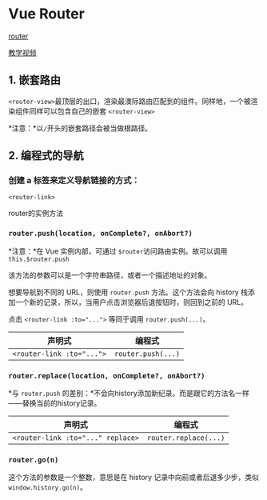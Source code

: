 # Vue Router

[router](https://router.vuejs.org/zh/installation.html)

[教学视频](https://vueschool.io/lessons/vue-router-dynamic-routes?friend=vuerouter)

## 1. 嵌套路由



`<router-view>`最顶层的出口，渲染最澳际路由匹配到的组件。同样地，一个被渲染组件同样可以包含自己的嵌套 `<router-view>`

*注意：*以`/`开头的嵌套路径会被当做根路径。

## 2. 编程式的导航

### 创建 a 标签来定义导航链接的方式：

`<router-link>`

router的实例方法

### `router.push(location, onComplete?, onAbort?)`

*注意：*在 Vue 实例内部，可通过 `$router`访问路由实例。故可以调用 `this.$router.push`

该方法的参数可以是一个字符串路径，或者一个描述地址的对象。

想要导航到不同的 URL，则使用 `router.push` 方法。这个方法会向 history 栈添加一个新的记录，所以，当用户点击浏览器后退按钮时，则回到之前的 URL。

点击 `<router-link :to="...">` 等同于调用 `router.push(...)`。

| 声明式                    | 编程式             |
| ------------------------- | ------------------ |
| `<router-link :to="...">` | `router.push(...)` |

### `router.replace(location, onComplete?, onAbort?)`

*与 `router.push` 的差别：*不会向history添加新纪录。而是跟它的方法名一样——替换当前的history记录。

| 声明式                            | 编程式                |
| --------------------------------- | --------------------- |
| `<router-link :to="..." replace>` | `router.replace(...)` |

### `router.go(n)`

这个方法的参数是一个整数，意思是在 history 记录中向前或者后退多少步，类似 `window.history.go(n)`。